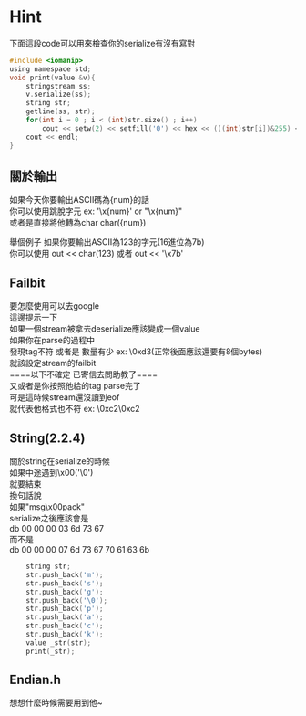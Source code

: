 Hint
========
下面這段code可以用來檢查你的serialize有沒有寫對<br>

```c
#include <iomanip>
using namespace std;
void print(value &v){
    stringstream ss;
    v.serialize(ss);
    string str;
    getline(ss, str);
    for(int i = 0 ; i < (int)str.size() ; i++)
        cout << setw(2) << setfill('0') << hex << (((int)str[i])&255) << ' ';
    cout << endl;
}
```

關於輸出
----------
如果今天你要輸出ASCII碼為{num}的話<br>
你可以使用跳脫字元 ex: '\x{num}' or "\x{num}" <br>
或者是直接將他轉為char char({num}) <br>

舉個例子 如果你要輸出ASCII為123的字元(16進位為7b)<br>
你可以使用 out << char(123)
或者 out << '\x7b'

Failbit
------------
要怎麼使用可以去google<br>
這邊提示一下<br>
如果一個stream被拿去deserialize應該變成一個value<br>
如果你在parse的過程中<br>
發現tag不符 或者是 數量有少 ex: \0xd3(正常後面應該還要有8個bytes)<br>
就該設定stream的failbit<br>
====以下不確定 已寄信去問助教了====<br>
又或者是你按照他給的tag parse完了<br>
可是這時候stream還沒讀到eof<br>
就代表他格式也不符 ex: \0xc2\0xc2


String(2.2.4)
------------
關於string在serialize的時候<br>
如果中途遇到\x00('\0')<br>
就要結束<br>
換句話說<br>
如果"msg\x00pack"<br>
serialize之後應該會是<br>
db 00 00 00 03 6d 73 67<br>
而不是<br>
db 00 00 00 07 6d 73 67 70 61 63 6b<br>
```c++
    string str;
    str.push_back('m');
    str.push_back('s');
    str.push_back('g');
    str.push_back('\0');
    str.push_back('p');
    str.push_back('a');
    str.push_back('c');
    str.push_back('k');
    value _str(str);
    print(_str);
```


Endian.h
---------------
想想什麼時候需要用到他~
